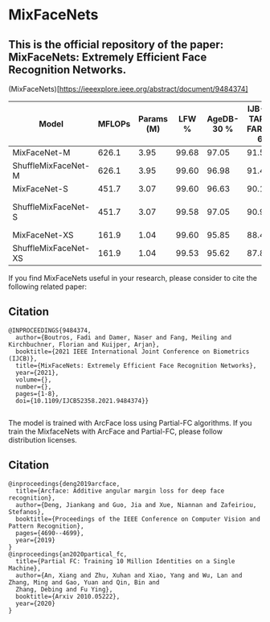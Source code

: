 # MixFaceNets



## This is the official repository of the paper: MixFaceNets: Extremely Efficient Face Recognition Networks.
(MixFaceNets)[https://ieeexplore.ieee.org/abstract/document/9484374]




| Model  | MFLOPs |Params (M)|LFW %| AgeDB-30 % |IJB-B ( TAR at FAR1e–6) | IJB-C ( TAR at FAR1e–6)| Pretrained model|
| ------------- | ------------- |------------- |------------- |------------- |------------- |------------- |------------- |
| MixFaceNet-M         | 626.1     | 3.95          | 99.68     | 97.05         | 91.55 | 93.42 | |
| ShuffleMixFaceNet-M   | 626.1     | 3.95         | 99.60      | 96.98        | 91.47 | 93.5  | |
| MixFaceNet-S         | 451.7     | 3.07         | 99.60    | 96.63         |90.17 | 92.30 | 
|ShuffleMixFaceNet-S   | 451.7     | 3.07         | 99.58     | 97.05        |90.94 | 93.08  | (pretrained-mode)[https://github.com/fdbtrs/mixfacenets/pretrained_model/ShuffleMixFaceNet-S]|
|MixFaceNet-XS        | 161.9     | 1.04          |99.60     | 95.85         | 88.48 | 90.73 | |
|ShuffleMixFaceNet-XS  | 161.9     | 1.04         | 99.53     | 95.62         |87.86 | 90.43 | |


If you find MixFaceNets useful in your research, please consider to cite the following related paper:


## Citation
```
@INPROCEEDINGS{9484374,
  author={Boutros, Fadi and Damer, Naser and Fang, Meiling and Kirchbuchner, Florian and Kuijper, Arjan},
  booktitle={2021 IEEE International Joint Conference on Biometrics (IJCB)}, 
  title={MixFaceNets: Extremely Efficient Face Recognition Networks}, 
  year={2021},
  volume={},
  number={},
  pages={1-8},
  doi={10.1109/IJCB52358.2021.9484374}}


```
The model is trained with ArcFace loss using Partial-FC algorithms.
If you train the MixfaceNets with ArcFace and  Partial-FC, please follow distribution licenses. 


## Citation
```
@inproceedings{deng2019arcface,
  title={Arcface: Additive angular margin loss for deep face recognition},
  author={Deng, Jiankang and Guo, Jia and Xue, Niannan and Zafeiriou, Stefanos},
  booktitle={Proceedings of the IEEE Conference on Computer Vision and Pattern Recognition},
  pages={4690--4699},
  year={2019}
}
@inproceedings{an2020partical_fc,
  title={Partial FC: Training 10 Million Identities on a Single Machine},
  author={An, Xiang and Zhu, Xuhan and Xiao, Yang and Wu, Lan and Zhang, Ming and Gao, Yuan and Qin, Bin and
  Zhang, Debing and Fu Ying},
  booktitle={Arxiv 2010.05222},
  year={2020}
}
```
